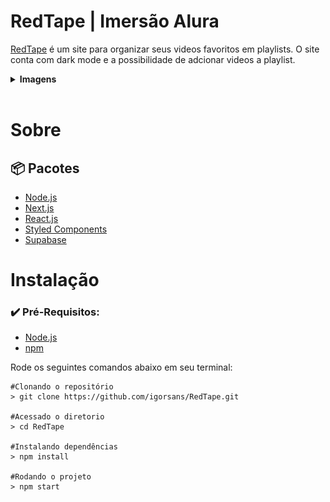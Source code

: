 # RedTape | Imersão Alura

[RedTape](https://red-tape.vercel.app) é um site para organizar seus videos favoritos em playlists. O site conta com dark mode e a possibilidade de adcionar videos a playlist.

<details>
<summary>
<b>Imagens</b>
</summary>
    <img src="./imggithub/darklap.png"/>
    <img width="250px" src="./imggithub/darkm.png"/>
    <img width="250px" src="./imggithub/whitem.png"/>
</details>
<br>

# Sobre
## 📦 Pacotes

- [Node.js](https://nodejs.org/en/)
- [Next.js](https://nextjs.org)
- [React.js](https://reactjs.org)
- [Styled Components](https://styled-components.com)
- [Supabase](https://supabase.com)

# Instalação

### ✔️ Pré-Requisitos:

- [Node.js](https://nodejs.org/en/)
- [npm](https://www.npmjs.com)

Rode os seguintes comandos abaixo em seu terminal:

```
#Clonando o repositório
> git clone https://github.com/igorsans/RedTape.git

#Acessado o diretorio
> cd RedTape

#Instalando dependências
> npm install

#Rodando o projeto
> npm start
```
